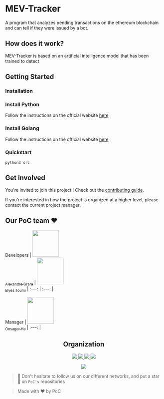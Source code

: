 # MEV-Tracker

A program that analyzes pending transactions on the ethereum blockchain and can tell if they were issued by a bot.

## How does it work?

MEV-Tracker is based on an artificial intelligence model that has been trained to detect 

## Getting Started

### Installation

### Install Python
Follow the instructions on the official website [here](https://www.python.org/downloads/)

### Install Golang
Follow the instructions on the official website [here](https://go.dev/doc/install)

### Quickstart

`
python3 src
`

## Get involved

You're invited to join this project ! Check out the [contributing guide](./CONTRIBUTING.md).

If you're interested in how the project is organized at a higher level, please contact the current project manager.

## Our PoC team :heart:

Developers
| [<img src="https://github.com/alexandregrare.png?size=85" width=85><br><sub>Alexandre Grare</sub>](https://github.com/alexandregrare) | [<img src="https://github.com/Toumi-Elyes.png?size=85" width=85><br><sub>Elyes Toumi</sub>](https://github.com/Toumi-Elyes)
| :---: | :---: |

Manager
| [<img src="https://github.com/OnsagerHe.png?size=85" width=85><br><sub>Onsager He</sub>](https://github.com/OnsagerHe)
| :---: |

<h2 align=center>
Organization
</h2>

<p align='center'>
    <a href="https://www.linkedin.com/company/pocinnovation/mycompany/">
        <img src="https://img.shields.io/badge/LinkedIn-0077B5?style=for-the-badge&logo=linkedin&logoColor=white">
    </a>
    <a href="https://www.instagram.com/pocinnovation/">
        <img src="https://img.shields.io/badge/Instagram-E4405F?style=for-the-badge&logo=instagram&logoColor=white">
    </a>
    <a href="https://twitter.com/PoCInnovation">
        <img src="https://img.shields.io/badge/Twitter-1DA1F2?style=for-the-badge&logo=twitter&logoColor=white">
    </a>
    <a href="https://discord.com/invite/Yqq2ADGDS7">
        <img src="https://img.shields.io/badge/Discord-7289DA?style=for-the-badge&logo=discord&logoColor=white">
    </a>
</p>
<p align=center>
    <a href="https://www.poc-innovation.fr/">
        <img src="https://img.shields.io/badge/WebSite-1a2b6d?style=for-the-badge&logo=GitHub Sponsors&logoColor=white">
    </a>
</p>

> :rocket: Don't hesitate to follow us on our different networks, and put a star 🌟 on `PoC's` repositories

> Made with :heart: by PoC
